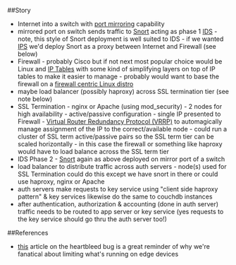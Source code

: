 ##Story
* Internet into a switch with [port mirroring](http://en.wikipedia.org/wiki/Port_mirroring) capability
* mirrored port on switch sends traffic to [Snort](http://www.snort.org/) acting as phase 1 [IDS](http://en.wikipedia.org/wiki/Intrusion_detection_system) - note, this style of Snort deployment is well suited to IDS - if we wanted [IPS](http://en.wikipedia.org/wiki/Intrusion_prevention_system) we'd deploy Snort as a proxy between Internet and Firewall (see below)
* Firewall - probably Cisco but if not next most popular choice would be
Linux and [IP Tables](http://en.wikipedia.org/wiki/Iptables) with some kind
of simplifying layers on top of IP tables to make it easier to manage - probably
would want to base the firewall on a [firewall centric Linux distro](http://en.wikipedia.org/wiki/List_of_router_and_firewall_distributions)
* maybe load balancer (possibly haproxy) across SSL termination tier (see note below)
* SSL Termination - nginx or Apache (using mod_security) - 2 nodes for high availability - active/passive configuration - single IP presented to Firewall - [Virtual Router Redundancy Protocol (VRRP)](http://en.wikipedia.org/wiki/Virtual_Router_Redundancy_Protocol) to automagically manage assignment of the IP to the correct/available node - could run a cluster of SSL term active/passive pairs so the SSL term tier can be scaled horizontally - in this case the firewall or something like haproxy would have to load balance across the SSL term tier
* IDS Phase 2 - [Snort](http://www.snort.org/) again as above deployed on mirror port of a switch
* load balancer to distribute traffic across auth servers - node(s) used for SSL Termination could do this except we have snort in there or could use haproxy, nginx or Apache
* auth servers make requests to key service using "client side haproxy pattern" & key services likewise do the same to couchdb instances
* after authentication, authorization & accounting (done in auth server) traffic needs to be routed to app server or key service (yes requests to the key service should go thru the auth server too!)

##References
* [this](http://threatpost.com/seriousness-of-openssl-heartbleed-bug-sets-in/105309) article on the heartbleed bug is a great reminder of why we're fanatical about limiting what's running on edge devices


